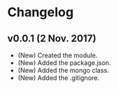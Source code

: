 # Changelog

## v0.0.1 (2 Nov. 2017)
- (New) Created the module.
- (New) Added the package.json.
- (New) Added the mongo class.
- (New) Added the .gitignore.